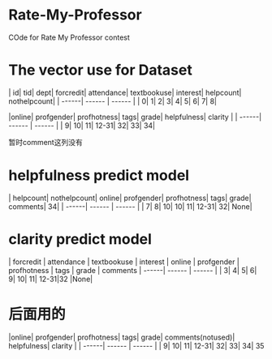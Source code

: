 # Rate-My-Professor
COde for Rate My Professor contest


# The vector use for Dataset
| id| tid| dept| forcredit| attendance| textbookuse| interest| helpcount| nothelpcount|
| ------| ------ | ------ |
| 0| 1| 2| 3| 4| 5| 6| 7| 8|

|online| profgender| profhotness| tags| grade| helpfulness| clarity |
| ------| ------ | ------ |
| 9| 10| 11| 12-31| 32| 33| 34|





暂时comment这列没有

# helpfulness predict model
| helpcount| nothelpcount| online| profgender| profhotness| tags| grade| comments| 34|
| ------| ------ | ------ |
| 7| 8| 10| 10| 11| 12-31| 32| None|

# clarity predict model
 | forcredit | attendance | textbookuse | interest | online | profgender | profhotness | tags | grade | comments
| ------| ------ | ------ |
| 3| 4| 5| 6| 9| 10| 11| 12-31|32 |None|

# 后面用的
|online| profgender| profhotness| tags| grade| comments(notused)| helpfulness| clarity |
| ------| ------ | ------ |
| 9| 10| 11| 12-31| 32| 33| 34| 35
